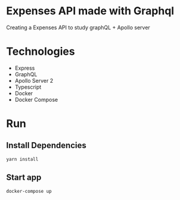 # Expenses API made with Graphql
Creating a Expenses API to study graphQL + Apollo server

# Technologies
- Express
- GraphQL
- Apollo Server 2
- Typescript
- Docker
- Docker Compose

# Run

## Install Dependencies
`yarn install`

## Start app 
`docker-compose up`
